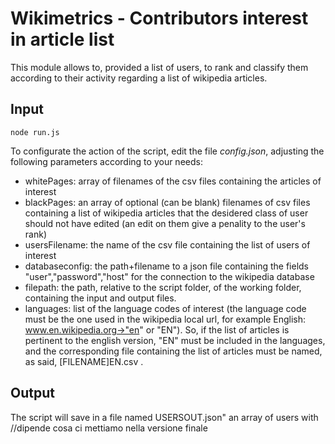 Wikimetrics - Contributors interest in article list
===================================================

This module allows to, provided a list of users, to rank and classify them according to their activity regarding a list of wikipedia articles.

Input
-----
```
node run.js
```

To configurate the action of the script, edit the file *config.json*, adjusting the following parameters according to your needs:

* whitePages: array of filenames of the csv files containing the articles of interest
* blackPages: an array of optional (can be blank) filenames of csv files containing a list of wikipedia articles that the desidered class of user should not have edited (an edit on them give a penality to the user's rank)
* usersFilename: the name of the csv file containing the list of users of interest
* databaseconfig: the path+filename to a json file containing the fields "user","password","host" for the connection to the wikipedia database
* filepath: the path, relative to the script folder, of the working folder, containing the input and output files.
* languages: list of the language codes of interest (the language code must be the one used in the wikipedia local url, for example English: www.en.wikipedia.org->"en" or "EN"). So, if the list of articles is pertinent to the english version, "EN" must be included in the languages, and the corresponding file containing the list of articles must be named, as said, [FILENAME]EN.csv .

Output
------
The script will save in a file named USERSOUT.json" an array of users with //dipende cosa ci mettiamo nella versione finale
